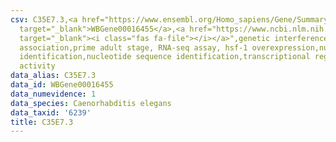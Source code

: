 ```yaml
---
csv: C35E7.3,<a href="https://www.ensembl.org/Homo_sapiens/Gene/Summary?db=core;g=WBGene00016455"
  target="_blank">WBGene00016455</a>,<a href="https://www.ncbi.nlm.nih.gov/pubmed/30894454"
  target="_blank"><i class="fas fa-file"></i></a>",genetic interference,functional
  association,prime adult stage, RNA-seq assay, hsf-1 overexpression,nucleotide sequence
  identification,nucleotide sequence identification,transcriptional regulation,up-regulates
  activity
data_alias: C35E7.3
data_id: WBGene00016455
data_numevidence: 1
data_species: Caenorhabditis elegans
data_taxid: '6239'
title: C35E7.3
---
```


